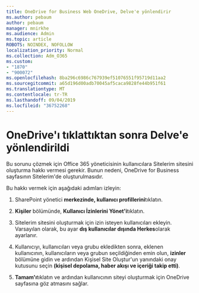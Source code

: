 ```yaml
---
title: OneDrive for Business Web OneDrive, Delve'e yönlendirir
ms.author: pebaum
author: pebaum
manager: mnirkhe
ms.audience: Admin
ms.topic: article
ROBOTS: NOINDEX, NOFOLLOW
localization_priority: Normal
ms.collection: Adm_O365
ms.custom:
- "1870"
- "900072"
ms.openlocfilehash: 8ba296c6986c767939ef51076551f95719d11aa2
ms.sourcegitcommit: a65d196d00adb70045af5caca9828fe44b951f61
ms.translationtype: MT
ms.contentlocale: tr-TR
ms.lasthandoff: 09/04/2019
ms.locfileid: "36752268"
---
```

# <a name="redirected-to-delve-after-you-click-onedrive"></a>OneDrive'ı tıklattıktan sonra Delve'e yönlendirildi

Bu sorunu çözmek için Office 365 yöneticisinin kullanıcılara Sitelerim sitesini oluşturma hakkı vermesi gerekir. Bunun nedeni, OneDrive for Business sayfasının Sitelerim'de oluşturulmasıdır.

Bu hakkı vermek için aşağıdaki adımları izleyin:

1. SharePoint yönetici **merkezinde, kullanıcı profillerini**tıklatın.

2. **Kişiler** bölümünde, **Kullanıcı İzinlerini Yönet'i**tıklatın.

3. Sitelerim sitesini oluşturmak için izin isteyen kullanıcıları ekleyin. Varsayılan olarak, bu ayar **dış kullanıcılar dışında Herkes**olarak ayarlanır.

4. Kullanıcıyı, kullanıcıları veya grubu ekledikten sonra, eklenen kullanıcının, kullanıcıların veya grubun seçildiğinden emin olun, **izinler** bölümüne gidin ve ardından Kişisel Site Oluştur'un yanındaki onay kutusunu seçin **(kişisel depolama, haber akışı ve içeriği takip etti)**.

5. **Tamam'ı**tıklatın ve ardından kullanıcının siteyi oluşturmak için OneDrive sayfasına göz atmasını sağlar.
